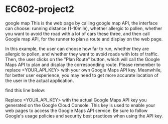 # EC602-project2

google map
This is the web page by calling google map API, the interface can choose: running distance (1-10mile), whether allergic to pollen, whether you want to avoid the road with a lot of cars these three, and then call Google map API, for the runner to plan a route and display on the web page.

In this example, the user can choose how far to run, whether they are allergic to pollen, and whether they want to avoid roads with lots of traffic. Then, the user clicks on the "Plan Route" button, which will call the Google Maps API to plan and display the corresponding route. Please remember to replace <YOUR_API_KEY> with your own Google Maps API key. Meanwhile, for better user experience, you may need to get more accurate location of the user in the actual application.

find this line below:
<script async defer src="https://maps.googleapis.com/maps/api/js?key=<YOUR_API_KEY>&callback=initMap"></script>


Replace <YOUR_API_KEY> with the actual Google Maps API key you generated on the Google Cloud Console. This key is used to enable your web pages to access the Google Maps API service. Be sure to follow Google's usage policies and security best practices when using the API key.
